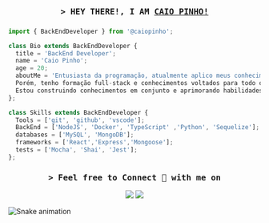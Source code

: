 
<h3 align="center">
        <samp>&gt; HEY THERE!, I AM
                <b><a target="_blank" href="https://www.linkedin.com/in/caio-pinho-a3959b238/">CAIO PINHO! </a></b>
        </samp>
</h3>

###
```js
import { BackEndDeveloper } from '@caiopinho';

class Bio extends BackEndDeveloper {
  title = 'BackEnd Developer';
  name = 'Caio Pinho';
  age = 20;
  aboutMe = 'Entusiasta da programação, atualmente aplico meus conhecimentos de forma prática em projetos back-end.
  Porém, tenho formação full-stack e conhecimentos voltados para todo o processo.
  Estou construindo conhecimentos em conjunto e aprimorando habilidades de softskills e hardskills.';
};

class Skills extends BackEndDeveloper {
  Tools = ['git', 'github', 'vscode'];
  BackEnd = ['NodeJS', 'Docker', 'TypeScript' ,'Python', 'Sequelize'];
  databases = ['MySQL', 'MongoDB'];
  frameworks = ['React','Express','Mongoose'];
  tests = ['Mocha', 'Shai', 'Jest'];
};
```
###

<h3 align="center"> <samp>&gt; Feel free to Connect 👥 with me on </spam></h3>
<div align="center">
<a target="_blank" href="https://www.linkedin.com/in/caio-pinho-a3959b238/"><img src="https://img.shields.io/badge/-LinkedIn-0077B5?style=for-the-badge&logo=Linkedin&logoColor=white"></img></a>
</a>
<a target="_blank" href="mailto:icandoit2026@gmail.com"><img src="https://img.shields.io/badge/-Gmail-D14836?style=for-the-badge&logo=Gmail&logoColor=white"></img></a>
</div>

 
  ![Snake animation](https://github.com/caiocrf/caiocrf/blob/output/github-contribution-grid-snake.svg)
  
 
